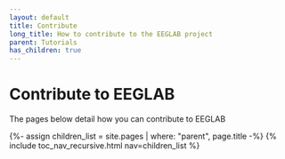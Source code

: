 ```yaml
---
layout: default
title: Contribute
long_title: How to contribute to the EEGLAB project
parent: Tutorials
has_children: true
---
```

# Contribute to EEGLAB

<p>The pages below detail how you can contribute to EEGLAB</p>
{%- assign children_list = site.pages | where: "parent", page.title -%}
{% include toc_nav_recursive.html nav=children_list %}

